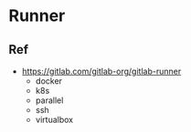 # Runner

## Ref

- https://gitlab.com/gitlab-org/gitlab-runner
  - docker
  - k8s
  - parallel
  - ssh
  - virtualbox